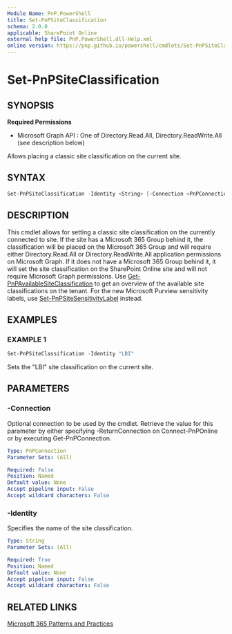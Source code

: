 ```yaml
---
Module Name: PnP.PowerShell
title: Set-PnPSiteClassification
schema: 2.0.0
applicable: SharePoint Online
external help file: PnP.PowerShell.dll-Help.xml
online version: https://pnp.github.io/powershell/cmdlets/Set-PnPSiteClassification.html
---
```

 
# Set-PnPSiteClassification

## SYNOPSIS

**Required Permissions**

  * Microsoft Graph API : One of Directory.Read.All, Directory.ReadWrite.All (see description below)

Allows placing a classic site classification on the current site.

## SYNTAX

```powershell
Set-PnPSiteClassification -Identity <String> [-Connection <PnPConnection>] [<CommonParameters>]
```

## DESCRIPTION
This cmdlet allows for setting a classic site classification on the currently connected to site. If the site has a Microsoft 365 Group behind it, the classification will be placed on the Microsoft 365 Group and will require either Directory.Read.All or Directory.ReadWrite.All application permissions on Microsoft Graph. If it does not have a Microsoft 365 Group behind it, it will set the site classification on the SharePoint Online site and will not require Microsoft Graph permissions. Use [Get-PnPAvailableSiteClassification](Get-PnPAvailableSiteClassification.html) to get an overview of the available site classifications on the tenant. For the new Microsoft Purview sensitivity labels, use [Set-PnPSiteSensitivityLabel](Set-PnPSiteSensitivityLabel.html) instead.

## EXAMPLES

### EXAMPLE 1
```powershell
Set-PnPSiteClassification -Identity "LBI"
```

Sets the "LBI" site classification on the current site.

## PARAMETERS

### -Connection
Optional connection to be used by the cmdlet. Retrieve the value for this parameter by either specifying -ReturnConnection on Connect-PnPOnline or by executing Get-PnPConnection.

```yaml
Type: PnPConnection
Parameter Sets: (All)

Required: False
Position: Named
Default value: None
Accept pipeline input: False
Accept wildcard characters: False
```

### -Identity
Specifies the name of the site classification.

```yaml
Type: String
Parameter Sets: (All)

Required: True
Position: Named
Default value: None
Accept pipeline input: False
Accept wildcard characters: False
```


## RELATED LINKS

[Microsoft 365 Patterns and Practices](https://aka.ms/m365pnp)
